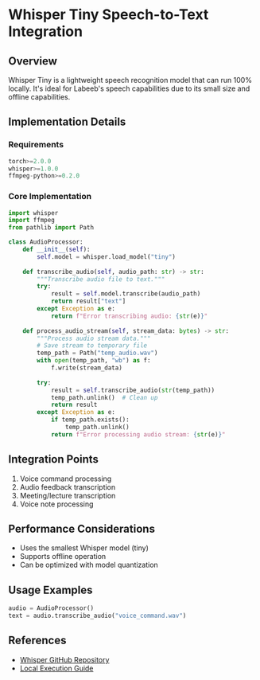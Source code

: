 # Whisper Tiny Speech-to-Text Integration

## Overview
Whisper Tiny is a lightweight speech recognition model that can run 100% locally. It's ideal for Labeeb's speech capabilities due to its small size and offline capabilities.

## Implementation Details

### Requirements
```python
torch>=2.0.0
whisper>=1.0.0
ffmpeg-python>=0.2.0
```

### Core Implementation
```python
import whisper
import ffmpeg
from pathlib import Path

class AudioProcessor:
    def __init__(self):
        self.model = whisper.load_model("tiny")
    
    def transcribe_audio(self, audio_path: str) -> str:
        """Transcribe audio file to text."""
        try:
            result = self.model.transcribe(audio_path)
            return result["text"]
        except Exception as e:
            return f"Error transcribing audio: {str(e)}"
    
    def process_audio_stream(self, stream_data: bytes) -> str:
        """Process audio stream data."""
        # Save stream to temporary file
        temp_path = Path("temp_audio.wav")
        with open(temp_path, "wb") as f:
            f.write(stream_data)
        
        try:
            result = self.transcribe_audio(str(temp_path))
            temp_path.unlink()  # Clean up
            return result
        except Exception as e:
            if temp_path.exists():
                temp_path.unlink()
            return f"Error processing audio stream: {str(e)}"
```

## Integration Points
1. Voice command processing
2. Audio feedback transcription
3. Meeting/lecture transcription
4. Voice note processing

## Performance Considerations
- Uses the smallest Whisper model (tiny)
- Supports offline operation
- Can be optimized with model quantization

## Usage Examples
```python
audio = AudioProcessor()
text = audio.transcribe_audio("voice_command.wav")
```

## References
- [Whisper GitHub Repository](https://github.com/openai/whisper)
- [Local Execution Guide](https://assemblyai.com/blog/how-to-run-openais-whisper-speech-recognition-model) 